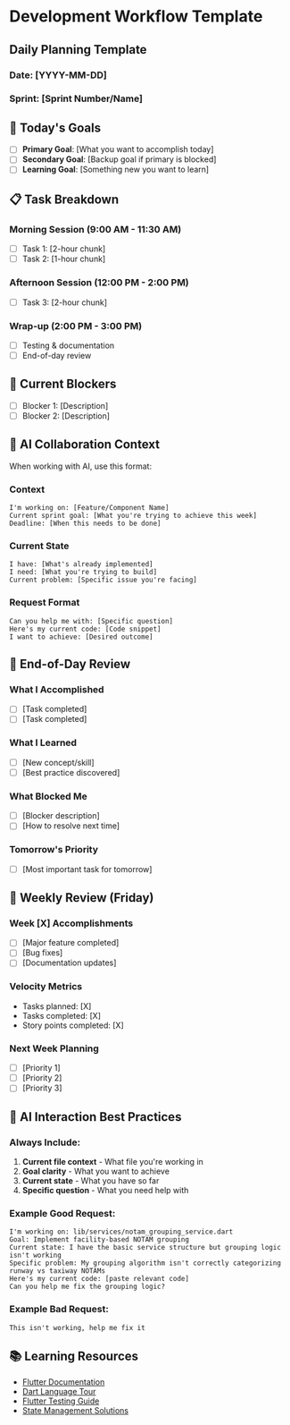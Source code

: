 # Development Workflow Template

## Daily Planning Template

### Date: [YYYY-MM-DD]
### Sprint: [Sprint Number/Name]

## 🎯 Today's Goals
- [ ] **Primary Goal**: [What you want to accomplish today]
- [ ] **Secondary Goal**: [Backup goal if primary is blocked]
- [ ] **Learning Goal**: [Something new you want to learn]

## 📋 Task Breakdown
### Morning Session (9:00 AM - 11:30 AM)
- [ ] Task 1: [2-hour chunk]
- [ ] Task 2: [1-hour chunk]

### Afternoon Session (12:00 PM - 2:00 PM)
- [ ] Task 3: [2-hour chunk]

### Wrap-up (2:00 PM - 3:00 PM)
- [ ] Testing & documentation
- [ ] End-of-day review

## 🚧 Current Blockers
- [ ] Blocker 1: [Description]
- [ ] Blocker 2: [Description]

## 🔄 AI Collaboration Context
When working with AI, use this format:

### Context
```
I'm working on: [Feature/Component Name]
Current sprint goal: [What you're trying to achieve this week]
Deadline: [When this needs to be done]
```

### Current State
```
I have: [What's already implemented]
I need: [What you're trying to build]
Current problem: [Specific issue you're facing]
```

### Request Format
```
Can you help me with: [Specific question]
Here's my current code: [Code snippet]
I want to achieve: [Desired outcome]
```

## 📝 End-of-Day Review
### What I Accomplished
- [ ] [Task completed]
- [ ] [Task completed]

### What I Learned
- [ ] [New concept/skill]
- [ ] [Best practice discovered]

### What Blocked Me
- [ ] [Blocker description]
- [ ] [How to resolve next time]

### Tomorrow's Priority
- [ ] [Most important task for tomorrow]

## 🎯 Weekly Review (Friday)
### Week [X] Accomplishments
- [ ] [Major feature completed]
- [ ] [Bug fixes]
- [ ] [Documentation updates]

### Velocity Metrics
- Tasks planned: [X]
- Tasks completed: [X]
- Story points completed: [X]

### Next Week Planning
- [ ] [Priority 1]
- [ ] [Priority 2]
- [ ] [Priority 3]

## 🔧 AI Interaction Best Practices

### Always Include:
1. **Current file context** - What file you're working in
2. **Goal clarity** - What you want to achieve
3. **Current state** - What you have so far
4. **Specific question** - What you need help with

### Example Good Request:
```
I'm working on: lib/services/notam_grouping_service.dart
Goal: Implement facility-based NOTAM grouping
Current state: I have the basic service structure but grouping logic isn't working
Specific problem: My grouping algorithm isn't correctly categorizing runway vs taxiway NOTAMs
Here's my current code: [paste relevant code]
Can you help me fix the grouping logic?
```

### Example Bad Request:
```
This isn't working, help me fix it
```

## 📚 Learning Resources
- [Flutter Documentation](https://docs.flutter.dev/)
- [Dart Language Tour](https://dart.dev/guides/language/language-tour)
- [Flutter Testing Guide](https://docs.flutter.dev/testing)
- [State Management Solutions](https://docs.flutter.dev/development/data-and-backend/state-mgmt/options)
